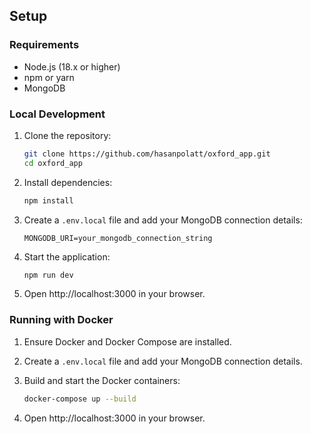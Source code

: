 ## Setup

### Requirements

- Node.js (18.x or higher)
- npm or yarn
- MongoDB

### Local Development

1. Clone the repository:
   ```bash
   git clone https://github.com/hasanpolatt/oxford_app.git
   cd oxford_app
   ```

2. Install dependencies:
   ```bash
   npm install
   ```

3. Create a `.env.local` file and add your MongoDB connection details:
   ```
   MONGODB_URI=your_mongodb_connection_string
   ```

4. Start the application:
   ```bash
   npm run dev
   ```

5. Open http://localhost:3000 in your browser.

### Running with Docker

1. Ensure Docker and Docker Compose are installed.

2. Create a `.env.local` file and add your MongoDB connection details.

3. Build and start the Docker containers:
   ```bash
   docker-compose up --build
   ```

4. Open http://localhost:3000 in your browser.

